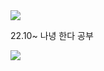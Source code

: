 <img src="https://capsule-render.vercel.app/api?type=transparent&color=black&height=200&section=header&text=Nana&fontSize=90" />

22.10~ 나녕 한다 공부

 <img src="https://img.shields.io/badge/NestJS-E0234E?style=social&logo=NestJS&logoColor=black"/>
